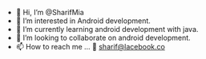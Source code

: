 - 👋 Hi, I’m @SharifMia
- 👀 I’m interested in Android development.
- 🌱 I’m currently learning android development with java.
- 💞️ I’m looking to collaborate on android development.
- 📫 How to reach me ... 📧 sharif@lacebook.co

<!---
SharifMia/SharifMia is a ✨ special ✨ repository because its `README.md` (this file) appears on your GitHub profile.
You can click the Preview link to take a look at your changes.
--->
